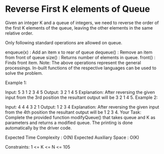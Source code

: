 # Reverse First K elements of Queue


Given an integer K and a queue of integers, we need to reverse the order of the first K elements of the queue, leaving the other elements in the same relative order.

Only following standard operations are allowed on queue.

enqueue(x) : Add an item x to rear of queue
dequeue() : Remove an item from front of queue
size() : Returns number of elements in queue.
front() : Finds front item.
Note: The above operations represent the general processings. In-built functions of the respective languages can be used to solve the problem.

Example 1:

Input:
5 3
1 2 3 4 5
Output: 
3 2 1 4 5
Explanation: 
After reversing the given
input from the 3rd position the resultant
output will be 3 2 1 4 5.
Example 2:

Input:
4 4
4 3 2 1
Output: 
1 2 3 4
Explanation: 
After reversing the given
input from the 4th position the resultant
output will be 1 2 3 4.
Your Task:
Complete the provided function modifyQueue() that takes queue and K as parameters and returns a modified queue. The printing is done automatically by the driver code.

Expected Time Complexity : O(N)
Expected Auxiliary Space : O(K)

Constraints:
1 <= K <= N <= 105